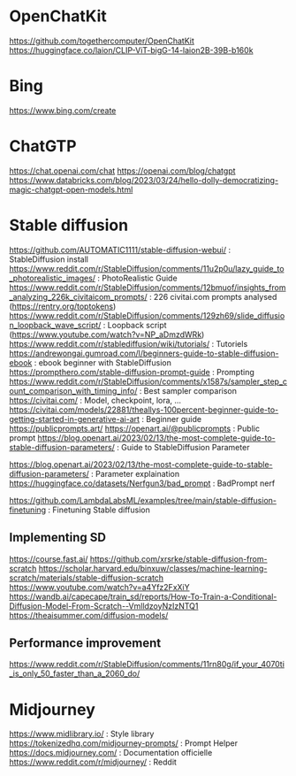 # OpenChatKit
https://github.com/togethercomputer/OpenChatKit
https://huggingface.co/laion/CLIP-ViT-bigG-14-laion2B-39B-b160k

# Bing
https://www.bing.com/create

# ChatGTP
https://chat.openai.com/chat
https://openai.com/blog/chatgpt
https://www.databricks.com/blog/2023/03/24/hello-dolly-democratizing-magic-chatgpt-open-models.html


# Stable diffusion
https://github.com/AUTOMATIC1111/stable-diffusion-webui/ : StableDiffusion install
https://www.reddit.com/r/StableDiffusion/comments/11u2p0u/lazy_guide_to_photorealistic_images/ : PhotoRealistic Guide
https://www.reddit.com/r/StableDiffusion/comments/12bmuof/insights_from_analyzing_226k_civitaicom_prompts/ : 226 civitai.com prompts analysed (https://rentry.org/toptokens)
https://www.reddit.com/r/StableDiffusion/comments/129zh69/slide_diffusion_loopback_wave_script/ : Loopback script (https://www.youtube.com/watch?v=NP_aDmzdWRk)
https://www.reddit.com/r/stablediffusion/wiki/tutorials/ : Tutoriels
https://andrewongai.gumroad.com/l/beginners-guide-to-stable-diffusion-ebook : ebook beginner with StableDiffusion
https://prompthero.com/stable-diffusion-prompt-guide : Prompting
https://www.reddit.com/r/StableDiffusion/comments/x1587s/sampler_step_count_comparison_with_timing_info/ : Best sampler comparison
https://civitai.com/ : Model, checkpoint, lora, ...
https://civitai.com/models/22881/theallys-100percent-beginner-guide-to-getting-started-in-generative-ai-art : Beginner guide
https://publicprompts.art/ https://openart.ai/@publicprompts : Public prompt
https://blog.openart.ai/2023/02/13/the-most-complete-guide-to-stable-diffusion-parameters/ : Guide to StableDiffusion Parameter

https://blog.openart.ai/2023/02/13/the-most-complete-guide-to-stable-diffusion-parameters/ : Parameter explaination
https://huggingface.co/datasets/Nerfgun3/bad_prompt : BadPrompt nerf

https://github.com/LambdaLabsML/examples/tree/main/stable-diffusion-finetuning : Finetuning Stable diffusion

## Implementing SD
https://course.fast.ai/
https://github.com/xrsrke/stable-diffusion-from-scratch
https://scholar.harvard.edu/binxuw/classes/machine-learning-scratch/materials/stable-diffusion-scratch
https://www.youtube.com/watch?v=a4Yfz2FxXiY
https://wandb.ai/capecape/train_sd/reports/How-To-Train-a-Conditional-Diffusion-Model-From-Scratch--VmlldzoyNzIzNTQ1
https://theaisummer.com/diffusion-models/

## Performance improvement
https://www.reddit.com/r/StableDiffusion/comments/11rn80g/if_your_4070ti_is_only_50_faster_than_a_2060_do/ 


# Midjourney
https://www.midlibrary.io/ : Style library
https://tokenizedhq.com/midjourney-prompts/ : Prompt Helper
https://docs.midjourney.com/ : Documentation officielle
https://www.reddit.com/r/midjourney/ : Reddit
